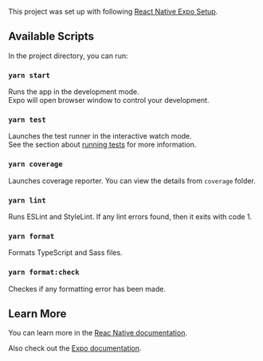 This project was set up with following [React Native Expo Setup](https://github.com/casemice/developer-guidelines/blob/main/react-native-expo-setup.md).

## Available Scripts

In the project directory, you can run:

### `yarn start`

Runs the app in the development mode.<br>
Expo will open browser window to control your development.

### `yarn test`

Launches the test runner in the interactive watch mode.<br>
See the section about [running tests](https://facebook.github.io/create-react-app/docs/running-tests) for more information.

### `yarn coverage`

Launches coverage reporter. You can view the details from `coverage` folder.

### `yarn lint`

Runs ESLint and StyleLint. If any lint errors found, then it exits with code 1.

### `yarn format`

Formats TypeScript and Sass files.

### `yarn format:check`

Checkes if any formatting error has been made.

## Learn More

You can learn more in the [Reac Native documentation](https://reactnative.dev/docs/getting-started).

Also check out the [Expo documentation](https://expo.io).
